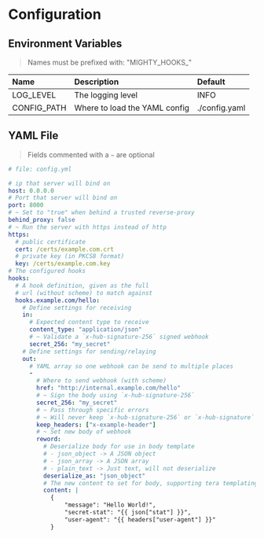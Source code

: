 # Configuration

## Environment Variables

> Names must be prefixed with: "MIGHTY_HOOKS_"

| Name        | Description                   | Default       |
| :---------- | :---------------------------- | :------------ |
| LOG_LEVEL   | The logging level             | INFO          |
| CONFIG_PATH | Where to load the YAML config | ./config.yaml |

## YAML File

> Fields commented with a `~` are optional

```yaml
# file: config.yml

# ip that server will bind on
host: 0.0.0.0
# Port that server will bind on
port: 8000
# ~ Set to "true" when behind a trusted reverse-proxy
behind_proxy: false
# ~ Run the server with https instead of http
https:
  # public certificate
  cert: /certs/example.com.crt
  # private key (in PKCS8 format)
  key: /certs/example.com.key
# The configured hooks
hooks:
  # A hook definition, given as the full
  # url (without scheme) to match against
  hooks.example.com/hello:
    # Define settings for receiving
    in:
      # Expected content type to receive
      content_type: "application/json"
      # ~ Validate a `x-hub-signature-256` signed webhook
      secret_256: "my_secret"
    # Define settings for sending/relaying
    out:
      # YAML array so one webhook can be send to multiple places
      -
        # Where to send webhook (with scheme)
        href: "http://internal.example.com/hello"
        # ~ Sign the body using `x-hub-signature-256`
        secret_256: "my_secret"
        # ~ Pass through specific errors
        # ~ Will never keep `x-hub-signature-256` or `x-hub-signature`
        keep_headers: ["x-example-header"]
        # ~ Set new body of webhook
        reword:
          # Deserialize body for use in body template
          # - json_object -> A JSON object
          # - json_array -> A JSON array
          # - plain_text -> Just text, will not deserialize
          deserialize_as: "json_object"
          # The new content to set for body, supporting tera templating
          content: |
            {
                "message": "Hello World!",
                "secret-stat": "{{ json["stat"] }}",
                "user-agent": "{{ headers["user-agent"] }}"
            }
```
